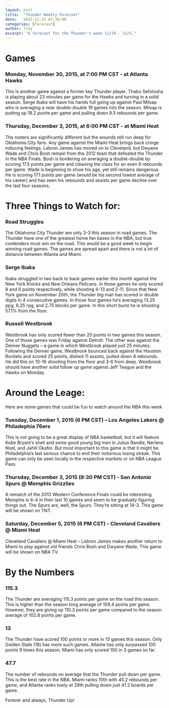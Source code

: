 ```yaml
---
layout: post
title:  "Thunder Weekly Forecast"
date:   2015-11-23 07:30:00
categories: [forecast]
author: Trey
excerpt: "A forecast for the Thunder's week 11/29 - 12/5."
---
```


# Games

### Monday, November 30, 2015, at 7:00 PM CST - at Atlanta Hawks

This is another game against a former key Thunder player. Thabo Sefolosha is playing about 23 minutes per game for the Hawks and turning in a solid season. Serge Ibaka will have his hands full going up against Paul Milsap who is averaging a near double-double 19 games into the season. Milsap is putting up 18.2 points per game and pulling down 9.5 rebounds per game. 

### Thursday, December 3, 2015, at 6:00 PM CST - at Miami Heat

The rosters are significantly different but the wounds still run deep for Oklahoma City fans. Any game against the Miami Heat brings back cringe inducing feelings. Lebron James has moved on to Cleveland, but Dwyane Wade and Chris Bosh remain from the 2012 team that defeated the Thunder in the NBA Finals. Bosh is bordering on averaging a double-double by scoring 17.5 points per game and cleaning the class for an even 9 rebounds per game. Wade is beginning to show his age, yet still remains dangerous. He is scoring 17.1 points per game (would be his second lowest average of his career) and has seen his rebounds and assists per game decline over the last four seasons. 

# Three Things to Watch for:

### Road Struggles

The Oklahoma City Thunder are only 3-3 this season in road games. The Thunder have one of the greatest home fan bases in the NBA, but true contenders must win on the road. This would be a good week to begin winning road games. The games are spread apart and there is not a lot of distance between Atlanta and Miami. 

### Serge Ibaka

Ibaka struggled in two back to back games earlier this month against the New York Knicks and New Orleans Pelicans. In those games he only scored 8 and 6 points respectively, while shooting 4-13 and 2-11. Since that New York game on November 20th, the Thunder big man has scored in double digits in 4 consecutive games. In those four games he’s averaging 13.25 ppg, 6.25 rpg, and 2.75 blocks per game. In this short burst he is shooting 57.1% from the floor.

### Russell Westbrook

Westbrook has only scored fewer than 20 points in two games this season. One of those games was Friday against Detroit. The other was against the Denver Nuggets – a game in which Westbrook played just 25 minutes. Following the Denver game, Westbrook bounced back against the Houston Rockets and scored 25 points, dished 11 assists, pulled down 8 rebounds. He did this on 10-16 shooting from the floor and 3-6 from deep. Westbrook should have another solid follow up game against Jeff Teague and the Hawks on Monday. 

# Around the Leage:

Here are some games that could be fun to watch around the NBA this week

### Tuesday, December 1, 2015 (6 PM CST) – Los Angeles Lakers @ Philadephia 76ers 

This is not going to be a great display of NBA basketball, but it will feature Kobe Bryant’s shell and some good young big men in Julius Randle, Nerlens Noel, and Jahlil Okafor. But most important to this game is that it might be Philadelphia’s last serious chance to end their notorious losing streak. This game can only be seen locally in the respective markets or on NBA League Pass.

### Thursday, December 3, 2015 (8:30 PM CST) - San Antonio Spurs @ Memphis Grizzlies

A rematch of the 2013 Western Conference Finals could be interesting. Memphis is 6-4 in their last 10 games and seem to be gradually figuring things out. The Spurs are, well, the Spurs. They’re sitting at 14-3. This game will be shown on TNT. 

### Saturday, December 5, 2015 (6 PM CST) - Cleveland Cavaliers @ Miami Heat

Cleveland Cavaliers @ Miami Heat – Lebron James makes another return to Miami to play against old friends Chris Bosh and Dwyane Wade. This game will be shown on NBA TV. 

# By the Numbers

### 115.3

The Thunder are averaging 115.3 points per game on the road this season. This is higher than the season long average of 109.4 points per game. However, they are giving up 110.3 points per game compared to the season average of 102.8 points per game. 

### 13

The Thunder have scored 100 points or more in 13 games this season. Only Golden State (18) has more such games. Atlanta has only surpassed 100 points 9 times this season. Miami has only scored 100 in 3 games so far. 

### 47.7

The number of rebounds on average that the Thunder pull down per game. This is the best rate in the NBA. Miami ranks 10th with 45.2 rebounds per game, and Atlanta ranks lowly at 28th pulling down just 41.2 boards per game. 

Forever and always, Thunder Up!
